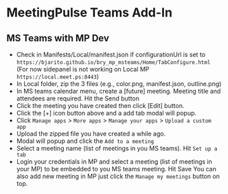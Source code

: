 # MeetingPulse Teams Add-In

## MS Teams with MP Dev
* Check in Manifests/Local/manifest.json if configurationUrl is set to `https://bjarito.github.io/bry_mp_msteams/Home/TabConfigure.html` 
(For now sidepanel is not working on Local MP `https://local.meet.ps:8443`)
* In Local folder, zip the 3 files (e.g., color.png, manifest.json, outline.png)
* In MS teams calendar menu, create a [future] meeting. Meeting title and attendees are required. Hit the Send button
* Click the meeting you have created then click [Edit] button.
* Click the [+] icon button above and a add tab modal will popup.
* Click `Manage apps` > `More apps` > `Manage your apps` > `Upload a custom app`
* Upload the zipped file you have created a while ago.
* Modal will popup and click the `Add to a meeting`
* Select a meeting name (list of meetings in you MS teams). Hit `Set up a tab`
* Login your credentials in MP and select a meeting (list of meetings in your MP) to be embedded to you MS teams meeting. Hit Save
    You can also add new meeting in MP just click the `Manage my meetings` button on top.
